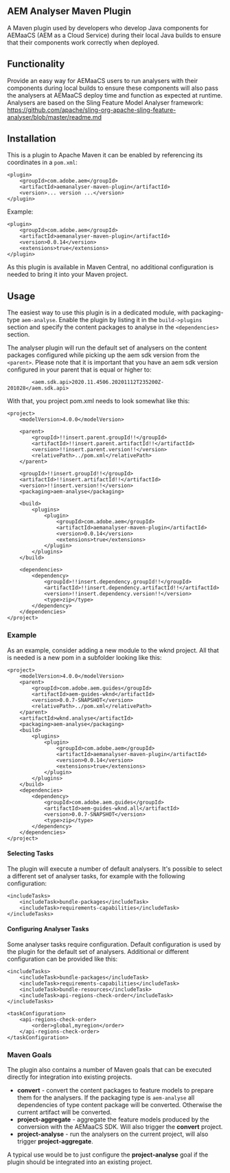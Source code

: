 ## AEM Analyser Maven Plugin

A Maven plugin used by developers who develop Java components for AEMaaCS 
(AEM as a Cloud Service) during their local Java 
builds to ensure that their components work correctly when deployed.

## Functionality

Provide an easy way for AEMaaCS users to run analysers with their components during local 
builds to ensure these components will also pass the analysers at AEMaaCS deploy time and 
function as expected at runtime. Analysers are based on the Sling Feature Model Analyser framework: https://github.com/apache/sling-org-apache-sling-feature-analyser/blob/master/readme.md

## Installation

This is a plugin to Apache Maven it can be enabled by referencing its coordinates in 
a `pom.xml`:

    <plugin>
        <groupId>com.adobe.aem</groupId>
        <artifactId>aemanalyser-maven-plugin</artifactId>
        <version>... version ...</version>
    </plugin>


Example:

    <plugin>
        <groupId>com.adobe.aem</groupId>
        <artifactId>aemanalyser-maven-plugin</artifactId>
        <version>0.0.14</version>
        <extensions>true</extensions>
    </plugin>


As this plugin is available in Maven Central, no additional configuration is needed to bring it into your Maven project.

## Usage

The easiest way to use this plugin is in a dedicated module, with packaging-type `aem-analyse`. Enable the plugin by listing it in the `build->plugins` section and specify the content packages to analyse in the `<dependencies>` section. 

The analyser plugin will run the default set of analysers on the content packages configured while picking up the aem sdk version from the `<parent>`. Please note that it is important that you have an aem sdk version configured in your parent that is equal or higher to:

```
        <aem.sdk.api>2020.11.4506.20201112T235200Z-201028</aem.sdk.api>
```

With that, you project pom.xml needs to look somewhat like this:

```
<project>
    <modelVersion>4.0.0</modelVersion>

    <parent>
        <groupId>!!insert.parent.groupId!!</groupId>
        <artifactId>!!insert.parent.artifactId!!</artifactId>
        <version>!!insert.parent.version!!</version>
        <relativePath>../pom.xml</relativePath>
    </parent>
    
    <groupId>!!insert.groupId!!</groupId>
    <artifactId>!!insert.artifactId!!</artifactId>
    <version>!!insert.version!!</version>
    <packaging>aem-analyse</packaging>

    <build>
        <plugins>
            <plugin>
                <groupId>com.adobe.aem</groupId>
                <artifactId>aemanalyser-maven-plugin</artifactId>
                <version>0.0.14</version>
                <extensions>true</extensions>
            </plugin>
        </plugins>
    </build>

    <dependencies>
        <dependency>
            <groupId>!!insert.dependency.groupId!!</groupId>
            <artifactId>!!insert.dependency.artifactId!!</artifactId>
            <version>!!insert.dependency.version!!</version>
            <type>zip</type>
        </dependency>
    </dependencies>
</project>
```

### Example

As an example, consider adding a new module to the wknd project. All that is needed is a new pom in a subfolder looking like this:

```
<project>
    <modelVersion>4.0.0</modelVersion>
    <parent>
        <groupId>com.adobe.aem.guides</groupId>
        <artifactId>aem-guides-wknd</artifactId>
        <version>0.0.7-SNAPSHOT</version>
        <relativePath>../pom.xml</relativePath>
    </parent>
    <artifactId>wknd.analyse</artifactId>
    <packaging>aem-analyse</packaging>
    <build>
        <plugins>
            <plugin>
                <groupId>com.adobe.aem</groupId>
                <artifactId>aemanalyser-maven-plugin</artifactId>
                <version>0.0.14</version>
                <extensions>true</extensions>
            </plugin>
        </plugins>
    </build>
    <dependencies>
        <dependency>
            <groupId>com.adobe.aem.guides</groupId>
            <artifactId>aem-guides-wknd.all</artifactId>
            <version>0.0.7-SNAPSHOT</version>
            <type>zip</type>
        </dependency>
    </dependencies>
</project>
```

#### Selecting Tasks

The plugin will execute a number of default analysers. It's possible to select a different set of
analyser tasks, for example with the following configuration:

    <includeTasks>
        <includeTask>bundle-packages</includeTask>
        <includeTask>requirements-capabilities</includeTask>
    </includeTasks>

#### Configuring Analyser Tasks

Some analyser tasks require configuration. Default configuration is used by the plugin for the
default set of analysers. Additional or different configuration can be provided like this:

    <includeTasks>
        <includeTask>bundle-packages</includeTask>
        <includeTask>requirements-capabilities</includeTask>
        <includeTask>bundle-resources</includeTask>
        <includeTask>api-regions-check-order</includeTask>
    </includeTasks>

    <taskConfiguration>
        <api-regions-check-order>
            <order>global,myregion</order>
        </api-regions-check-order>
    </taskConfiguration>

### Maven Goals

The plugin also contains a number of Maven goals that can be executed directly for integration into existing projects.

* **convert** - convert the content packages to feature models to prepare them for the analysers. If the packaging type is `aem-analyse` all dependencies of type content package will be converted. Otherwise the current artifact will be converted.
* **project-aggregate** - aggregate the feature models produced by the conversion with the AEMaaCS SDK. Will also trigger the **convert** project.
* **project-analyse** - run the analysers on the current project, will also trigger **project-aggregate**.

A typical use would be to just configure the **project-analyse** goal if the plugin should be integrated into an existing project.
